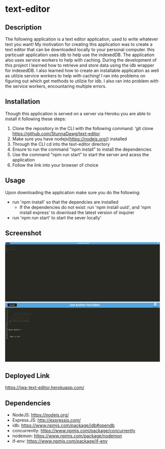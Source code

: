 # text-editor

## Description

The following application is a text editor application, used to write whatever text you want! My motivation for creating this application was to create a text editor that can be downloaded locally to your personal computer. this particualr application uses idb to help use the indexedDB. The application also uses service workers to help with caching. During the development of this project I learned how to retrieve and store data using the idb wrapper for indexedDB. I also learned how to create an installable application as well as utilzie service workers to help with caching! I ran into problems on figuring out which get methods to utilzie for idb. I also ran into problem with the service workers, encountaring multiple errors.
## Installation 

Though this application is served on a server via Heroku you are able to install it following these steps:

1. Clone the repository in the CLI with the following command: ‘git clone https://github.com/StunnaDawg/text-editor
2. Make sure you have nodejs(https://nodejs.org/) installed
3. Through the CLI cd into the text-editor directory
4. Ensure to run the command "npm install" to install the dependencies
5. Use the command "npm run start" to start the server and acess the application
6. Follow the link into your browser of choice

## Usage

Upon downloading the application make sure you do the following:
- run 'npm install' so that the dependcies are installed
  - If the dependencies do not exist: run 'npm install uuid', and 'npm install express' to download the latest version of inquirer
- run 'npm run start' to start the sever locally'

## Screenshot

![Alt](./images/Screenshot%202023-06-01%20at%2010.15.25%20PM.png)
![Alt](./images/Screenshot%202023-06-01%20at%2010.16.07%20PM.png)

## Deployed Link

https://jwa-text-editor.herokuapp.com/

## Dependencies 
- NodeJS: https://nodejs.org/ 
- Express.JS: http://expressjs.com/
- idb: https://www.npmjs.com/package/idb#opendb
- concurrently: https://www.npmjs.com/package/concurrently
- nodemon: https://www.npmjs.com/package/nodemon
- if-env: https://www.npmjs.com/package/if-env
